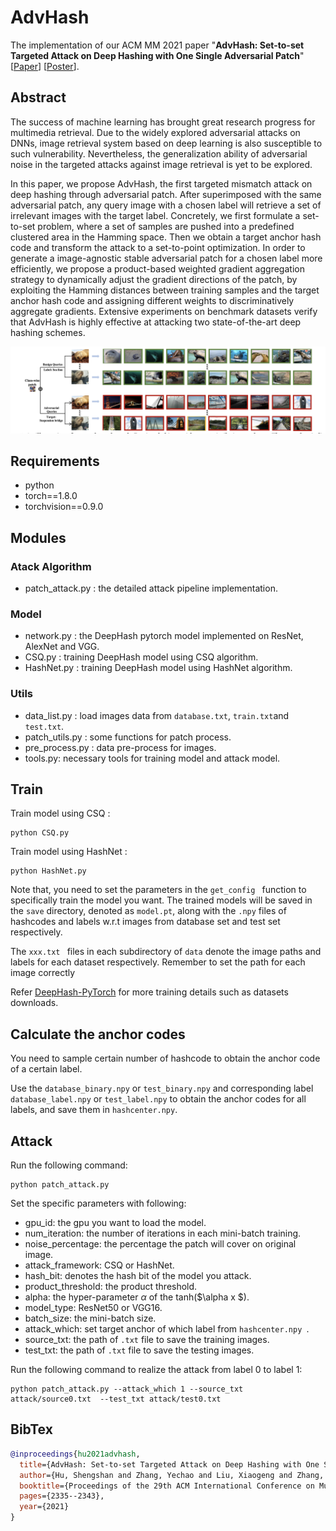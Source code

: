 # AdvHash
The implementation of our ACM MM 2021 paper "**AdvHash: Set-to-set Targeted Attack on Deep Hashing with One Single Adversarial Patch**" [[Paper](https://dl.acm.org/doi/pdf/10.1145/3474085.3475396)] [[Poster](images/mm1336-poster.pdf)].

## Abstract

The success of machine learning has brought great research progress for multimedia retrieval. Due to the widely explored adversarial attacks on DNNs, image retrieval system based on deep learning is also susceptible to such vulnerability. Nevertheless, the generalization ability of adversarial noise in the targeted attacks against image retrieval is yet to be explored.

In this paper, we propose AdvHash, the first targeted mismatch attack on deep hashing through adversarial patch. After superimposed with the same adversarial patch, any query image with a chosen label will retrieve a set of irrelevant images with the target label. Concretely, we first formulate a set-to-set problem, where a set of samples are pushed into a predefined clustered area in the Hamming space. Then we obtain a target anchor hash code and transform the attack to a set-to-point optimization. In order to generate a image-agnostic stable adversarial patch for a chosen label more efficiently, we propose a product-based weighted gradient aggregation strategy to dynamically adjust the gradient directions of the patch, by exploiting the Hamming distances between training samples and the target anchor hash code and assigning different weights to discriminatively aggregate gradients. Extensive experiments on benchmark datasets verify that AdvHash is highly effective at attacking two state-of-the-art deep hashing schemes.

<img src="images/image-20210723225526925.png"/>

## Requirements   

- python 
- torch==1.8.0
- torchvision==0.9.0


## Modules

### Atack Algorithm 

- patch_attack.py : the detailed attack pipeline implementation.

### Model 

- network.py : the DeepHash pytorch  model implemented on ResNet, AlexNet and VGG.
- CSQ.py :  training DeepHash model using CSQ algorithm.
- HashNet.py :  training DeepHash model using HashNet algorithm.

### Utils 

- data_list.py : load images data from ```database.txt```, ```train.txt```and ```test.txt```.
- patch_utils.py : some functions for patch process.
- pre_process.py : data pre-process for images.
- tools.py: necessary tools for training model and attack model.

## Train 

Train model using CSQ  :

```shell 
python CSQ.py
```

Train model using HashNet :

```shell
python HashNet.py
```

Note that, you need to set the parameters in the ```get_config ``` function to specifically train the model you want. The trained models will be saved in the ```save```  directory, denoted as ```model.pt```,  along with the ```.npy``` files of hashcodes and labels w.r.t  images from database set and test set respectively.

The ```xxx.txt ``` files in each subdirectory of ``` data ``` denote the image paths and labels for each dataset respectively. Remember to set the path for each image correctly 


Refer [DeepHash-PyTorch](https://github.com/swuxyj/DeepHash-pytorch) for more training details such as datasets downloads.

## Calculate the anchor codes

You need to sample certain number of hashcode to obtain the anchor code of a certain label. 

Use the ```database_binary.npy``` or  ```test_binary.npy``` and corresponding label  ```database_label.npy``` or ```test_label.npy```  to obtain the anchor codes for all labels, and save them in ```hashcenter.npy```.



## Attack 

Run the following command:

```shell
python patch_attack.py
```

Set the specific parameters with following:

- gpu_id:  the gpu you want to load the model.
- num_iteration: the number of iterations in each mini-batch training.
- noise_percentage: the percentage the patch will cover on original image.
- attack_framework: CSQ or HashNet.
- hash_bit: denotes the hash bit of the model you attack.
- product_threshold: the product threshold.
- alpha: the hyper-parameter $\alpha$ of the tanh($\alpha x $).
- model_type: ResNet50 or VGG16.
- batch_size: the mini-batch size.
- attack_which: set target anchor of which label from ```hashcenter.npy ```.
- source_txt: the path of ```.txt``` file to save the training images.
- test_txt: the path of ```.txt``` file to save the testing images.

Run the following command to realize the attack from label 0 to label 1:  

```shell
python patch_attack.py --attack_which 1 --source_txt attack/source0.txt  --test_txt attack/test0.txt
```

## BibTex
```bibtex
@inproceedings{hu2021advhash,
  title={AdvHash: Set-to-set Targeted Attack on Deep Hashing with One Single Adversarial Patch},
  author={Hu, Shengshan and Zhang, Yechao and Liu, Xiaogeng and Zhang, Leo Yu and Li, Minghui and Jin, Hai},
  booktitle={Proceedings of the 29th ACM International Conference on Multimedia},
  pages={2335--2343},
  year={2021}
}
```


